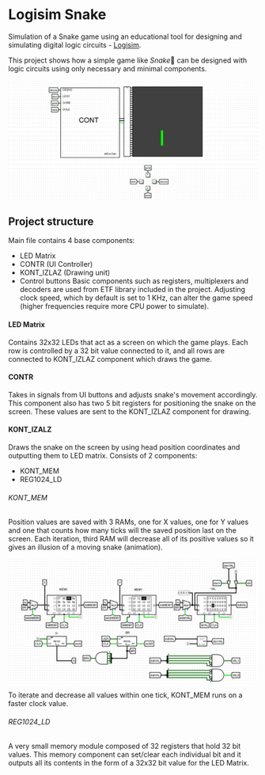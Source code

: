# Logisim Snake
Simulation of a Snake game using an educational tool for designing and simulating digital logic circuits - [Logisim](http://www.cburch.com/logisim/).

This project shows how a simple game like *Snake*🐍 can be designed with logic circuits using only necessary and minimal components.

![This is an image](https://raw.githubusercontent.com/stevomitric/Logisim-Snake/main/docs/sample1.png)


## Project structure
Main file contains 4 base components:
- LED Matrix
- CONTR (UI Controller)
- KONT_IZLAZ (Drawing unit)
- Control buttons
Basic components such as registers, multiplexers and decoders are used from ETF library included in the project.
Adjusting clock speed, which by default is set to 1 KHz, can alter the game speed (higher frequencies require more CPU power to simulate).

#### LED Matrix
Contains 32x32 LEDs that act as a screen on which the game plays. Each row is controlled by a 32 bit value connected to it, and all rows are connected to KONT_IZLAZ component which draws the game.

#### CONTR
Takes in signals from UI buttons and adjusts snake's movement accordingly. This component also has two 5 bit registers for positioning the snake on the screen. These values are sent to the KONT_IZLAZ component for drawing.

#### KONT_IZALZ
Draws the snake on the screen by using head position coordinates and outputting them to LED matrix. Consists of 2 components:
- KONT_MEM
- REG1024_LD

###### KONT_MEM
Position values are saved with 3 RAMs, one for X values, one for Y values and one that counts how many ticks will the saved position last on the screen. Each iteration, third RAM will decrease all of its positive values so it gives an illusion of a moving snake (animation).

![This is an image](https://raw.githubusercontent.com/stevomitric/Logisim-Snake/main/docs/sample2.png)

To iterate and decrease all values within one tick, KONT_MEM runs on a faster clock value.

###### REG1024_LD
A very small memory module composed of 32 registers that hold 32 bit values. This memory component can set/clear each individual bit and it outputs all its contents in the form of a 32x32 bit value for the LED Matrix.
